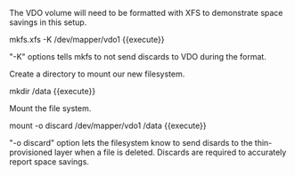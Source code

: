 The VDO volume will need to be formatted with XFS to demonstrate 
space savings in this setup.

mkfs.xfs -K /dev/mapper/vdo1 {{execute}}

"-K" options tells mkfs to not send discards to VDO
during the format.

Create a directory to mount our new filesystem.

mkdir /data {{execute}}

Mount the file system. 

mount -o discard /dev/mapper/vdo1 /data {{execute}}

"-o discard" option lets the filesystem know to send
disards to the thin-provisioned layer when a file is
deleted.  Discards are required to accurately report
space savings.


